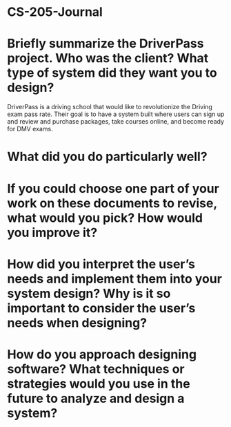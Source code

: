 # CS-205-Journal

# Briefly summarize the DriverPass project. Who was the client? What type of system did they want you to design?
DriverPass is a driving school that would like to revolutionize the Driving exam pass rate. Their goal is to have a system built where users can sign up and review and purchase packages, take courses online, and become ready for DMV exams.

# What did you do particularly well?


# If you could choose one part of your work on these documents to revise, what would you pick? How would you improve it?

# How did you interpret the user’s needs and implement them into your system design? Why is it so important to consider the user’s needs when designing?

# How do you approach designing software? What techniques or strategies would you use in the future to analyze and design a system?
